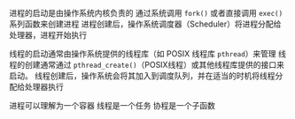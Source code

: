 进程的启动是由操作系统内核负责的
通过系统调用 `fork()` 或者直接调用 `exec()` 系列函数来创建进程
进程创建后，操作系统调度器（Scheduler）将进程分配给处理器，进程开始执行

线程的启动通常由操作系统提供的线程库（如 POSIX 线程库 `pthread`）来管理
线程的创建通常通过 `pthread_create()`（POSIX线程）或其他线程库提供的接口来启动。
线程创建后，操作系统会将其加入到调度队列，并在适当的时机将线程分配给处理器执行

进程可以理解为一个容器
线程是一个任务
协程是一个子函数

